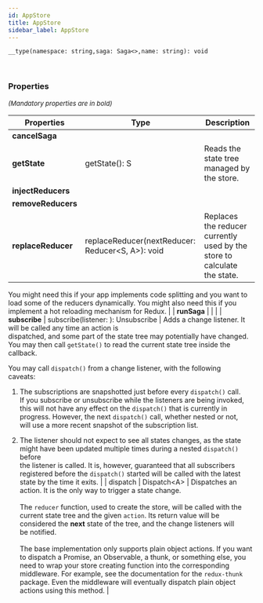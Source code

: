 ```yaml
---
id: AppStore
title: AppStore
sidebar_label: AppStore
---
```


```tsx
__type(namespace: string,saga: Saga<>,name: string): void
```
<br/>



### Properties

<font size="2"><i>(Mandatory properties are in bold)</i></font>

| Properties | Type | Description |
| --------- | ---- | ----------- |
| **cancelSaga** |  |  |
| **getState** | getState(): S | Reads the state tree managed by the store. |
| **injectReducers** |  |  |
| **removeReducers** |  |  |
| **replaceReducer** | replaceReducer(nextReducer: Reducer<S, A\>): void | Replaces the reducer currently used by the store to calculate the state.

You might need this if your app implements code splitting and you want to  
load some of the reducers dynamically. You might also need this if you  
implement a hot reloading mechanism for Redux. |
| **runSaga** |  |  |
| **subscribe** | subscribe(listener: ): Unsubscribe | Adds a change listener. It will be called any time an action is  
dispatched, and some part of the state tree may potentially have changed.  
You may then call `getState()` to read the current state tree inside the  
callback.

You may call `dispatch()` from a change listener, with the following  
caveats:

1. The subscriptions are snapshotted just before every `dispatch()` call.  
If you subscribe or unsubscribe while the listeners are being invoked,  
this will not have any effect on the `dispatch()` that is currently in  
progress. However, the next `dispatch()` call, whether nested or not,  
will use a more recent snapshot of the subscription list.

2. The listener should not expect to see all states changes, as the state  
might have been updated multiple times during a nested `dispatch()` before  
the listener is called. It is, however, guaranteed that all subscribers  
registered before the `dispatch()` started will be called with the latest  
state by the time it exits. |
| dispatch | Dispatch<A\> | Dispatches an action. It is the only way to trigger a state change.<br/><br/>The <code>reducer</code> function, used to create the store, will be called with the<br/>current state tree and the given <code>action</code>. Its return value will be<br/>considered the **next** state of the tree, and the change listeners will<br/>be notified.<br/><br/>The base implementation only supports plain object actions. If you want<br/>to dispatch a Promise, an Observable, a thunk, or something else, you<br/>need to wrap your store creating function into the corresponding<br/>middleware. For example, see the documentation for the <code>redux-thunk</code><br/>package. Even the middleware will eventually dispatch plain object<br/>actions using this method. |
